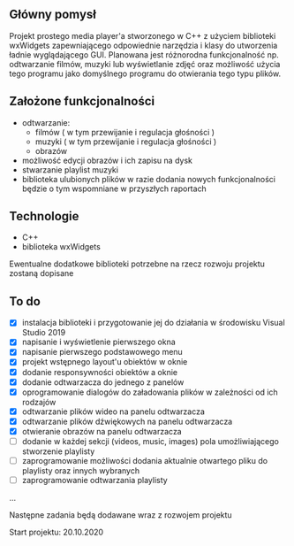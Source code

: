 ## Główny pomysł
Projekt prostego media player'a  stworzonego w C++ z użyciem biblioteki wxWidgets zapewniającego odpowiednie narzędzia i klasy do utworzenia ładnie wyglądającego GUI.
Planowana jest różnorodna funkcjonalność np. odtwarzanie filmów, muzyki lub wyświetlanie zdjęć oraz możliwość użycia tego programu jako domyślnego programu do otwierania tego typu plików.
## Założone funkcjonalności
 - odtwarzanie:
	 - filmów ( w tym przewijanie i regulacja głośności )
	 - muzyki ( w tym przewijanie i regulacja głośności )
	 - obrazów
- możliwość edycji obrazów i ich zapisu na dysk
- stwarzanie playlist muzyki
- biblioteka ulubionych plików 
w razie dodania nowych funkcjonalności będzie o tym wspomniane w przyszłych raportach

## Technologie
- C++
- biblioteka wxWidgets

Ewentualne dodatkowe biblioteki potrzebne na rzecz rozwoju projektu zostaną dopisane
 
 ## To do
 - [x] instalacja biblioteki i przygotowanie jej do działania w środowisku Visual Studio 2019
 - [x] napisanie i wyświetlenie pierwszego okna
 - [x] napisanie pierwszego podstawowego menu 
 - [x] projekt wstępnego layout'u obiektów w oknie
 - [x] dodanie responsywności obiektów a oknie
 - [x] dodanie odtwarzacza do jednego z panelów
 - [x] oprogramowanie dialogów do załadowania plików w zależności od ich rodzajów
 - [x] odtwarzanie plików wideo na panelu odtwarzacza
 - [x] odtwarzanie plików dźwiękowych na panelu odtwarzacza
 - [x] otwieranie obrazów na panelu odtwarzacza
 - [ ] dodanie w każdej sekcji (videos, music, images) pola umożliwiającego stworzenie playlisty
 - [ ] zaprogramowanie możliwości dodania aktualnie otwartego pliku do playlisty oraz innych wybranych
 - [ ] zaprogramowanie odtwarzania playlisty

 ...
 
 Następne zadania będą dodawane wraz z rozwojem projektu

Start projektu: 20.10.2020
 
